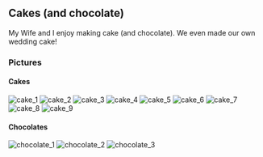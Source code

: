 ## Cakes (and chocolate)

My Wife and I enjoy making cake (and chocolate). 
We even made our own wedding cake!

### Pictures
#### Cakes
![cake_1](./cake1.jpg)
![cake_2](./cake2.jpg)
![cake_3](./cake3.jpg)
![cake_4](./cake4.JPG)
![cake_5](./cake5.JPG)
![cake_6](./cake6.JPG)
![cake_7](./cake7.JPG)
![cake_8](./cake8.JPG)
![cake_9](./cake9.jpg)

#### Chocolates
![chocolate_1](./chocolate1.JPG)
![chocolate_2](./chocolate2.JPG)
![chocolate_3](./chocolate3.JPG)